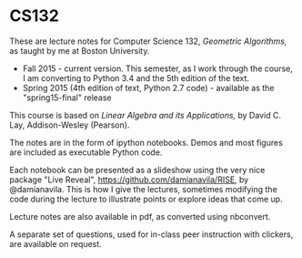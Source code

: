 CS132
=====

These are lecture notes for Computer Science 132, _Geometric
Algorithms,_ as taught by me at Boston University.
* Fall 2015 - current version.  This semester, as I work through the
  course, I am converting to Python 3.4 and the 5th edition of the text.
* Spring 2015 (4th edition of text, Python 2.7 code) - available as the
  "spring15-final" release

This course is based on _Linear Algebra and its Applications,_ by David
C. Lay, Addison-Wesley (Pearson).

The notes are in the form of ipython notebooks.   Demos and most figures
are included as executable Python code.  

Each notebook can be presented as a slideshow using the very nice
package "Live Reveal", https://github.com/damianavila/RISE, by
@damianavila.  This is how I give the lectures, sometimes modifying the
code during the lecture to illustrate points or explore ideas that come up.

Lecture notes are also available in pdf, as converted using nbconvert.

A separate set of questions, used for in-class peer instruction with clickers, are
available on request.





